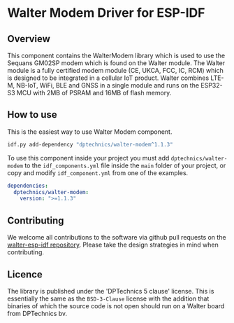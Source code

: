 # Walter Modem Driver for ESP-IDF

## Overview

This component contains the WalterModem library which is used to use the 
Sequans GM02SP modem which is found on the Walter module. The Walter module 
is a fully certified modem module (CE, UKCA, FCC, IC, RCM) which is designed to 
be integrated in a cellular IoT product. Walter combines LTE-M, NB-IoT, WiFi,
BLE and GNSS in a single module and runs on  the ESP32-S3 MCU with 2MB of PSRAM
and 16MB of flash memory.

## How to use
This is the easiest way to use Walter Modem component.

```bash
idf.py add-dependency "dptechnics/walter-modem^1.1.3" 
```

To use this component inside your project you must add `dptechnics/walter-modem` to the `idf_components.yml`
file inside the `main` folder of your project, or copy and modify `idf_component.yml` from one of the examples.

```yml
dependencies:
  dptechnics/walter-modem:
    version: ">=1.1.3"
```

## Contributing

We welcome all contributions to the software via github pull requests on the 
[walter-esp-idf repository](https://github.com/QuickSpot/walter-esp-idf). Please
take the design strategies in mind when contributing. 

## Licence

The library is published under the 'DPTechnics 5 clause' license. This is 
essentially the same as the `BSD-3-Clause` license with the addition that
binaries of which the source code is not open should run on a Walter board from
DPTechnics bv.
